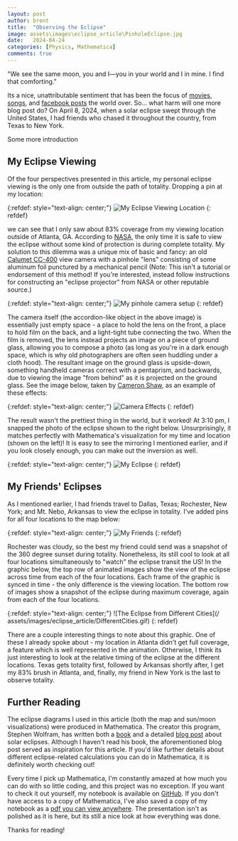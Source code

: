 ```yaml
---
layout: post
author: brent
title:  "Observing the Eclipse"
image: assets\images\eclipse_article\PinholeEclipse.jpg
date:   2024-04-24
categories: [Physics, Mathematica]
comments: true
---
```

"We see the same moon, you and I—you in your world and I in mine. I find that comforting."

Its a nice, unattributable sentiment that has been the focus of [movies](https://en.wikipedia.org/wiki/Under_the_Same_Moon), [songs](https://www.youtube.com/watch?v=mx-UzMiNK5A), and [facebook posts](https://duckduckgo.com/?t=h_&q=under+the+same+moon+quote&iax=images&ia=images) the world over.
So... what harm will one more blog post do? 
On April 8, 2024, when a solar eclipse swept through the United States, I had friends who chased it throughout the country, from Texas to New York.

Some more introduction

## My Eclipse Viewing
Of the four perspectives presented in this article, my personal eclipse viewing is the only one from outside the path of totality.
Dropping a pin at my location: 

{:refdef: style="text-align: center;"}
![My Eclipse Viewing Location](\assets\images\eclipse_article\MyLocation.png)
{: refdef}

we can see that I only saw about 83% coverage from my viewing location outside of Atlanta, GA.
According to [NASA](https://science.nasa.gov/eclipses/safety/), the only time it is safe to view the eclipse without some kind of protection is during complete totality.
My solution to this dilemma was a unique mix of basic and fancy: an old [Calumet CC-400](http://camera-wiki.org/wiki/Calumet_CC-400) view camera with a pinhole "lens" consisting of some aluminum foil punctured by a mechanical pencil (Note: This isn't a tutorial or endorsement of this method! If you're interested, instead follow instructions for constructing an "eclipse projector" from NASA or other reputable source.)

{:refdef: style="text-align: center;"}
![My pinhole camera setup](/assets/images/eclipse_article/PinholeCamera.jpg)
{: refdef}

The camera itself (the accordion-like object in the above image) is essentially just empty space - a place to hold the lens on the front, a place to hold film on the back, and a light-tight tube connecting the two.
When the film is removed, the lens instead projects an image on a piece of ground glass, allowing you to compose a photo (as long as you're in a dark enough space, which is why old photographers are often seen huddling under a cloth hood).
The resultant image on the ground glass is upside-down, something handheld cameras correct with a pentaprism, and backwards, due to viewing the image "from behind" as it is projected on the ground glass. 
See the image below, taken by [Cameron Shaw](https://www.flickr.com/photos/camshaw/51280977749/in/pool-camerawiki/), as an example of these effects: 

{:refdef: style="text-align: center;"}
![Camera Effects](/assets/images/eclipse_article/GroundGlass.jpg)
{: refdef}

The result wasn't the prettiest thing in the world, but it worked! At 3:10 pm, I snapped the photo of the eclipse shown to the right below. 
Unsurprisingly, it matches perfectly with Mathematica's visualization for my time and location (shown on the left)! 
It is easy to see the mirroring I mentioned earlier, and if you look closely enough, you can make out the inversion as well. 

{:refdef: style="text-align: center;"}
![My Eclipse](/assets/images/eclipse_article/Comparison.png)
{: refdef}

## My Friends' Eclipses

As I mentioned earlier, I had friends travel to Dallas, Texas; Rochester, New York; and Mt. Nebo, Arkansas to view the eclipse in totality.
I've added pins for all four locations to the map below:

{:refdef: style="text-align: center;"}
![My Friends](/assets/images/eclipse_article/FriendLocations.png)
{: refdef}

Rochester was cloudy, so the best my friend could send was a snapshot of the 360 degree sunset during totality.
Nonetheless, its still cool to look at all four locations simultaneously to "watch" the eclipse transit the US!
In the graphic below, the top row of animated images show the view of the eclipse across time from each of the four locations.
Each frame of the graphic is synced in time - the only difference is the viewing location.
The bottom row of images show a snapshot of the eclipse during maximum coverage, again from each of the four locations.

{:refdef: style="text-align: center;"}
![The Eclipse from Different Cities](/
assets/images/eclipse_article/DifferentCities.gif)
{: refdef}

There are a couple interesting things to note about this graphic.
One of these I already spoke about - my location in Atlanta didn't get full coverage, a feature which is well represented in the animation.
Otherwise, I think its just interesting to look at the relative timing of the eclipse at the different locations.
Texas gets totality first, followed by Arkansas shortly after, I get my 83% brush in Atlanta, and, finally, my friend in New York is the last to observe totality. 

## Further Reading
The eclipse diagrams I used in this article (both the map and sun/moon visualizations) were produced in Mathematica.
The creator this program, Stephen Wolfram, has written both a [book](https://www.amazon.com/Predicting-Eclipse-Multimillennium-Tale-Computation/dp/1579550878/) and a detailed [blog post](https://writings.stephenwolfram.com/2024/03/computing-the-eclipse-astronomy-in-the-wolfram-language/) about solar eclipses.
Although I haven't read his book, the aforementioned blog post served as inspiration for this article.
If you'd like further details about different eclipse-related calculations you can do in Mathematica, it is definitely worth checking out!

Every time I pick up Mathematica, I'm constantly amazed at how much you can do with so little coding, and this project was no exception.
If you want to check it out yourself, my notebook is available on [GitHub](https://github.com/limyansky/MyEclipse_2024).
If you don't have access to a copy of Mathematica, I've also saved a copy of my notebook as a [pdf you can view anywhere](https://github.com/limyansky/MyEclipse_2024/blob/main/EclipseCalculations.pdf).
The presentation isn't as polished as it is here, but its still a nice look at how everything was done. 

Thanks for reading!